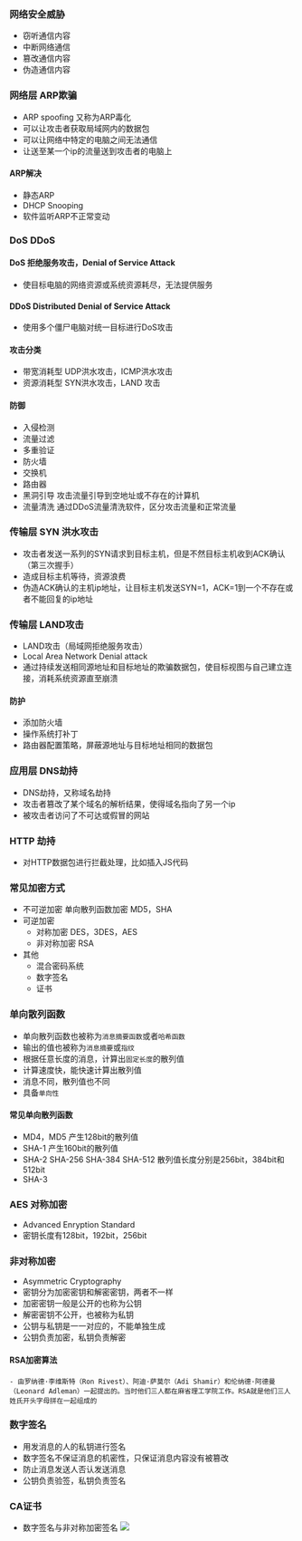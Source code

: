 ### 网络安全威胁
- 窃听通信内容
- 中断网络通信
- 篡改通信内容
- 伪造通信内容

### 网络层 ARP欺骗
- ARP spoofing 又称为ARP毒化
- 可以让攻击者获取局域网内的数据包
- 可以让网络中特定的电脑之间无法通信
- 让送至某一个ip的流量送到攻击者的电脑上

#### ARP解决
- 静态ARP
- DHCP Snooping
- 软件监听ARP不正常变动

### DoS DDoS
#### DoS 拒绝服务攻击，Denial of Service Attack
- 使目标电脑的网络资源或系统资源耗尽，无法提供服务

#### DDoS Distributed Denial of Service Attack
- 使用多个僵尸电脑对统一目标进行DoS攻击

#### 攻击分类
- 带宽消耗型 UDP洪水攻击，ICMP洪水攻击
- 资源消耗型 SYN洪水攻击，LAND 攻击

#### 防御
- 入侵检测
- 流量过滤
- 多重验证
- 防火墙
- 交换机
- 路由器
- 黑洞引导 攻击流量引导到空地址或不存在的计算机
- 流量清洗 通过DDoS流量清洗软件，区分攻击流量和正常流量

### 传输层 SYN 洪水攻击
- 攻击者发送一系列的SYN请求到目标主机，但是不然目标主机收到ACK确认（第三次握手）
- 造成目标主机等待，资源浪费
- 伪造ACK确认的主机ip地址，让目标主机发送SYN=1，ACK=1到一个不存在或者不能回复的ip地址

### 传输层 LAND攻击
- LAND攻击（局域网拒绝服务攻击）
- Local Area Network Denial attack
- 通过持续发送相同源地址和目标地址的欺骗数据包，使目标视图与自己建立连接，消耗系统资源直至崩溃

#### 防护
- 添加防火墙
- 操作系统打补丁
- 路由器配置策略，屏蔽源地址与目标地址相同的数据包


### 应用层 DNS劫持
- DNS劫持，又称域名劫持
- 攻击者篡改了某个域名的解析结果，使得域名指向了另一个ip
- 被攻击者访问了不可达或假冒的网站

### HTTP 劫持
- 对HTTP数据包进行拦截处理，比如插入JS代码

### 常见加密方式
- 不可逆加密 单向散列函数加密 MD5，SHA
- 可逆加密
    - 对称加密 DES，3DES，AES
    - 非对称加密 RSA
- 其他
    - 混合密码系统
    - 数字签名
    - 证书


### 单向散列函数
- 单向散列函数也被称为`消息摘要函数`或者`哈希函数`
- 输出的值也被称为`消息摘要`或`指纹`
- 根据任意长度的消息，计算出`固定长度`的散列值
- 计算速度快，能快速计算出散列值
- 消息不同，散列值也不同
- 具备`单向性`

#### 常见单向散列函数
- MD4，MD5 产生128bit的散列值
- SHA-1 产生160bit的散列值
- SHA-2 SHA-256 SHA-384 SHA-512 散列值长度分别是256bit，384bit和512bit
- SHA-3

### AES 对称加密
- Advanced Enryption Standard
- 密钥长度有128bit，192bit，256bit

### 非对称加密
- Asymmetric Cryptography
- 密钥分为加密密钥和解密密钥，两者不一样
- 加密密钥一般是公开的也称为公钥
- 解密密钥不公开，也被称为私钥
- 公钥与私钥是一一对应的，不能单独生成
- 公钥负责加密，私钥负责解密

#### RSA加密算法
    - 由罗纳德·李维斯特（Ron Rivest）、阿迪·萨莫尔（Adi Shamir）和伦纳德·阿德曼（Leonard Adleman）一起提出的。当时他们三人都在麻省理工学院工作。RSA就是他们三人姓氏开头字母拼在一起组成的


### 数字签名
- 用发消息的人的私钥进行签名
- 数字签名不保证消息的机密性，只保证消息内容没有被篡改
- 防止消息发送人否认发送消息
- 公钥负责验签，私钥负责签名

### CA证书
- 数字签名与非对称加密签名
![](/images/http/ca_1.png)

